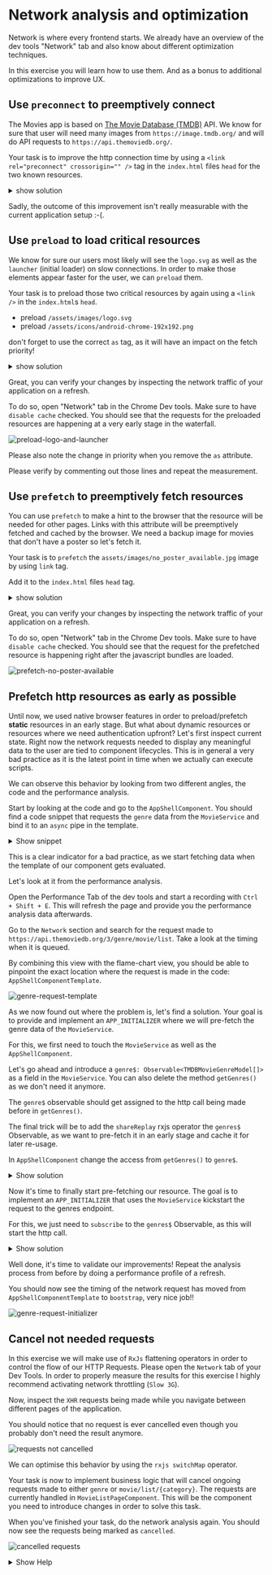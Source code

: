 # Network analysis and optimization

Network is where every frontend starts.
We already have an overview of the dev tools "Network" tab and also know about different optimization
techniques.

In this exercise you will learn how to use them. And as a bonus to additional optimizations to improve UX.

## Use `preconnect` to preemptively connect

The Movies app is based on [The Movie Database (TMDB)](https://www.themoviedb.org/) API.
We know for sure that user will need many images from `https://image.tmdb.org/` and will do API requests to
`https://api.themoviedb.org/`.

Your task is to improve the http connection time by using a `<link rel="preconnect" crossorigin="" />` tag in the `index.html`
files `head` for the two known resources.

<details>
    <summary>show solution</summary>

Go to `index.html` and extend `<head>` tag with following:

```html
<!--index.html-->

<link rel="preconnect" href="https://image.tmdb.org/" crossorigin="" />
<link rel="preconnect" href="https://api.themoviedb.org/" crossorigin="" />
```
</details>

Sadly, the outcome of this improvement isn't really measurable with the current application setup :-(.

## Use `preload` to load critical resources

We know for sure our users most likely will see the `logo.svg` as well as the `launcher` (initial loader) on slow connections.
In order to make those elements appear faster for the user, we can `preload` them.

Your task is to preload those two critical resources by again using a `<link />` in the `index.html`s `head`.

* preload `/assets/images/logo.svg`
* preload `/assets/icons/android-chrome-192x192.png`

don't forget to use the correct `as` tag, as it will have an impact on the fetch priority!

<details>
    <summary>show solution</summary>

Go to `index.html` and extend the `<head>` tag with following:

```html
<!--index.html-->

<link rel="preload" as="image" href="/assets/images/logo.svg" />
<link rel="preload" as="image" href="/assets/icons/android-chrome-192x192.png" />
```
</details>

Great, you can verify your changes by inspecting the network traffic of your application on a refresh.

To do so, open "Network" tab in the Chrome Dev tools. Make sure to have `disable cache` checked.
You should see that the requests for the preloaded resources are happening at a very early stage in the waterfall.

![preload-logo-and-launcher](network/preload-logo-and-launcher.png)

Please also note the change in priority when you remove the `as` attribute.

Please verify by commenting out those lines and repeat the measurement.

## Use `prefetch` to preemptively fetch resources

You can use `prefetch` to make a hint to the browser that the resource will be needed for other pages.
Links with this attribute will be preemptively fetched and cached by the browser.
We need a backup image for movies that don't have a poster so let's fetch it.

Your task is to `prefetch` the `assets/images/no_poster_available.jpg` image by
using `link` tag.

Add it to the `index.html` files `head` tag.

<details>
    <summary>show solution</summary>

Go to `index.html` and extend `<head>` tag with following:

```html
<!-- index.html -->

<link rel="prefetch" href="assets/images/no_poster_available.jpg" />
```

</details>

Great, you can verify your changes by inspecting the network traffic of your application on a refresh.

To do so, open "Network" tab in the Chrome Dev tools. Make sure to have `disable cache` checked.
You should see that the request for the prefetched resource is happening right after the javascript bundles are loaded.

![prefetch-no-poster-available](network/prefetch-no-poster-available.png)

## Prefetch http resources as early as possible

Until now, we used native browser features in order to preload/prefetch **static** resources in an early stage.
But what about dynamic resources or resources where we need authentication upfront?
Let's first inspect current state.
Right now the network requests needed to display any meaningful data to the user are tied to component lifecycles.
This is in general a very bad practice as it is the latest point in time when we actually can execute scripts.

We can observe this behavior by looking from two different angles, the code and the performance analysis.

Start by looking at the code and go to the `AppShellComponent`. You should find a code snippet that requests the `genre` data from the
`MovieService` and bind it to an `async` pipe in the template.

<details>
  <summary>Show snippet</summary>

```ts
// app-shell.component.ts

readonly genres$ = this.movieService.getGenres();
```

```html
<!--app-shell.component.html-->

<a
  [attr.data-uf]="'menu-gen-'+genre.id"
  *ngFor="let genre of genres$ | async;"
  class="navigation--link"
  [routerLink]="['/list', 'genre', genre.id]"
  routerLinkActive="active"
>

```
</details>

This is a clear indicator for a bad practice, as we start fetching data when the template of
our component gets evaluated.

Let's look at it from the performance analysis.

Open the Performance Tab of the dev tools and start a recording with `Ctrl + Shift + E`.
This will refresh the page and provide you the performance analysis data afterwards.

Go to the `Network` section and search for the request made to
`https://api.themoviedb.org/3/genre/movie/list`. Take a look at the timing when it is queued.

By combining this view with the flame-chart view, you should be able to pinpoint the exact
location where the request is made in the code: `AppShellComponentTemplate`.

![genre-request-template](network/genre-request-template.png)

As we now found out where the problem is, let's find a solution.
Your goal is to provide and implement an `APP_INITIALIZER` where we
will pre-fetch the genre data of the `MovieService`.

For this, we first need to touch the `MovieService` as well as the `AppShellComponent`.

Let's go ahead and introduce a `genre$: Observable<TMDBMovieGenreModel[]>`
as a field in the `MovieService`.
You can also delete the method `getGenres()` as we don't need it anymore.

The `genre$` observable should get assigned to the http call being made before
in `getGenres()`.

The final trick will be to add the `shareReplay` rxjs operator the `genres$` Observable,
as we want to pre-fetch it in an early stage and cache it for later re-usage.

In `AppShellComponent` change the access from `getGenres()` to `genre$`.

<details>
  <summary>Show solution</summary>

```ts
// movie-service.ts

readonly genres$ = this.httpClient
  .get<{ genres: TMDBMovieGenreModel[] }>(
    `${environment.tmdbBaseUrl}/3/genre/movie/list`
  )
  .pipe(
    map(({ genres }) => genres),
    shareReplay({ bufferSize: 1, refCount: true })
  );
```

```ts
// app-shell.component.ts

readonly genres$ = this.movieService.genres$;

```

</details>

Now it's time to finally start pre-fetching our resource.
The goal is to implement an `APP_INITIALIZER` that uses the `MovieService`
kickstart the request to the genres endpoint.

For this, we just need to `subscribe` to the `genres$` Observable, as this will
start the http call.

<details>
  <summary>Show solution</summary>

```ts
// app.module.ts

@NgModule({
  /*other stuff*/
  providers: [
    /*other stuff*/,
    {
      provide: APP_INITIALIZER,
      useFactory: () => {
        const movieService = inject(MovieService);
        return () => {
          // start the http call
          movieService.genres$.subscribe();
        };
      },
      multi: true,
    },
  ]
})
export class AppModule {}
```

</details>


Well done, it's time to validate our improvements!
Repeat the analysis process from before by doing a performance profile of a refresh.

You should now see the timing of the network request has moved from `AppShellComponentTemplate` to
`bootstrap`, very nice job!!

![genre-request-initializer](network/genre-request-initializer.png)

## Cancel not needed requests

In this exercise we will make use of `RxJs` flattening operators in order to control the flow of our HTTP Requests.
Please open the `Network` tab of your Dev Tools. In order to properly measure the results for this exercise I highly recommend
activating network throttling (`Slow 3G`).

Now, inspect the `XHR` requests being made while you navigate between different pages of the application.

You should notice that no request is ever cancelled even though you probably don't need the result anymore.

![requests not cancelled](network/requests-not-cancelled.png)

We can optimise this behavior by using the `rxjs switchMap` operator.

Your task is now to implement business logic that will cancel ongoing requests made to either `genre` or `movie/list/{category}`.
The requests are currently handled in `MovieListPageComponent`. This will be the component you need to introduce changes in order to solve this task.

When you've finished your task, do the network analysis again. You should now see the requests being marked as `cancelled`.

![cancelled requests](network/cancelled-requests.png)

<details>
  <summary>Show Help</summary>

Introduce a `switchMap` which will automatically unsubscribe the ongoing request when params are changing.

```ts
// movie-list-page.component.ts

this.activatedRoute.params
  .pipe(
    switchMap((params) => {
      if (params['category']) {
        return this.movieService
          .getMovieList(params['category'])
          .pipe(map(({ results }) => results));
      } else {
        return this.movieService.getMoviesByGenre(params['id']);
      }
    })
  )
  .subscribe((movies) => (this.movies = movies));
```

</details>
